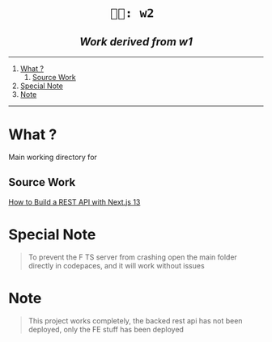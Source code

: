 <h1 align="center"><code>👩‍💼: w2 </code></h1>
<h2 align="center"><i> Work derived from w1  </i></h2>

----
1. [What ?](#what-)
   1. [Source Work](#source-work)
2. [Special Note](#special-note)
3. [Note](#note)

----

# What ? 

Main working directory for 

## Source Work 

[ How to Build a REST API with Next.js 13 ](https://youtu.be/-MFiza7ZRzs)

# Special Note 

> To prevent the F TS server from crashing open the main folder directly in codepaces, and it will work without issues 

# Note 

> This project works completely, the backed rest api has not been deployed, only the FE stuff has been deployed 



